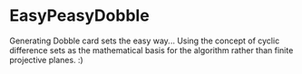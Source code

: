 # EasyPeasyDobble

Generating Dobble card sets the easy way... Using the concept of cyclic difference sets as the mathematical basis for the algorithm rather than finite projective planes. :)
